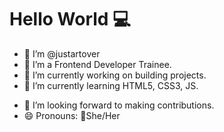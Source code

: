 
# Hello World :computer:
- 👋 I’m @justartover
- 🌱 I’m a Frontend Developer Trainee.
- 🔭 I’m currently working on building projects.
- 🌱 I’m currently learning HTML5, CSS3, JS.
<!--
- 🤔 I’m looking for internships, apprenticeships, and volunteer work.
- 📫 How to reach me: Email- justartover@gmail.com -->
- :handshake: I’m looking forward to making contributions.
- 😄 Pronouns: :woman:She/Her
<!--
- I love watching Kdramas, Anime and reading Webtoon, in my free time.
-->


 
<!--
**justartover/justartover** is a ✨ _special_ ✨ repository because its `README.md` (this file) appears on your GitHub profile.

Here are some ideas to get you started:
- 👀 I’m currently learning HTML5, CSS3, JS.
- 👯 I’m looking to collaborate on ...
- 🐌 I'm a beginner.
- 💬 Ask me about ...
- 📫 How to reach me? [Twitter](https://twitter.com/justartover) | [Instagram](https://www.instagram.com/justartover/)
- ⚡ Fun fact: ...
- .
 

![justartover's GitHub stats](https://github-readme-stats.vercel.app/api?username=justartover1&show_icons=true&theme=radical)

![justartover1_](https://user-images.githubusercontent.com/97979186/151951806-73122df1-3bb1-44b7-b522-d65596f54d28.png)



[![Top Langs](https://github-readme-stats.vercel.app/api/top-langs/?username=justartover1&langs_count=8)](https://github.com/anuraghazra/github-readme-stats)

[![Top Langs](https://github-readme-stats.vercel.app/api/top-langs/?username=justartover1&layout=compact)](https://github.com/justartover1/github-readme-stats)


justartover1/justartover1 is a ✨ special ✨ repository because its `README.md` (this file) appears on your GitHub profile.
You can click the Preview link to take a look at your changes.
--->


